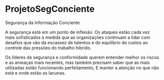 # ProjetoSegConciente
 
 
 Segurança da Informação Conciente


A segurança está em um ponto de inflexão. Os ataques estão cada vez mais sofisticados à medida que as organizações continuam a lidar com desafios que vão da escassez de talentos e do equilíbrio de custos ao controle das pressões do trabalho híbrido.

Os líderes de segurança e conformidade querem entender melhor os riscos e as ameaças mais recentes, mas também precisam saber que as mais utilizadas estão funcionando perfeitamento, E manter a atenção no que não está e onde estão as lacunas.
